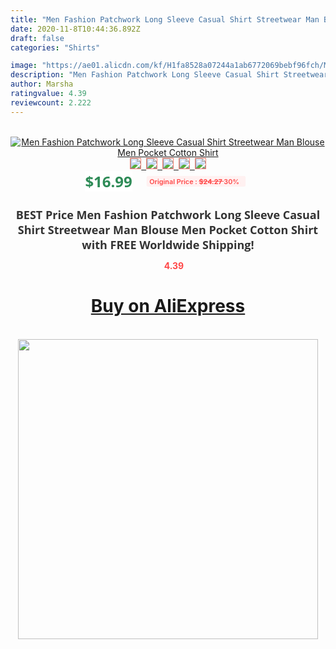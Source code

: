 ```yaml
---
title: "Men Fashion Patchwork Long Sleeve Casual Shirt Streetwear Man Blouse Men Pocket Cotton Shirt"
date: 2020-11-8T10:44:36.892Z
draft: false
categories: "Shirts"

image: "https://ae01.alicdn.com/kf/H1fa8528a07244a1ab6772069bebf96fch/Men-Fashion-Patchwork-Long-Sleeve-Casual-Shirt-Streetwear-Man-Blouse-Men-Pocket-Cotton-Shirt.jpg"
description: "Men Fashion Patchwork Long Sleeve Casual Shirt Streetwear Man Blouse Men Pocket Cotton Shirt"
author: Marsha
ratingvalue: 4.39
reviewcount: 2.222
---
```

<br>
<div style="text-align: center;">
<a href="https://s.click.aliexpress.com/e/_ADIJRJ" target="_blank" rel="nofollow noopener noreferrer"><img alt="Men Fashion Patchwork Long Sleeve Casual Shirt Streetwear Man Blouse Men Pocket Cotton Shirt" class="magnifier-image" src="https://ae01.alicdn.com/kf/H1fa8528a07244a1ab6772069bebf96fch/Men-Fashion-Patchwork-Long-Sleeve-Casual-Shirt-Streetwear-Man-Blouse-Men-Pocket-Cotton-Shirt.jpg_640x640.jpg">
<br>
<img style="border:1px solid salmon" src="https://ae01.alicdn.com/kf/H1fa8528a07244a1ab6772069bebf96fch/Men-Fashion-Patchwork-Long-Sleeve-Casual-Shirt-Streetwear-Man-Blouse-Men-Pocket-Cotton-Shirt.jpg_120x120.jpg">&nbsp;&nbsp;<img style="border:1px solid salmon" src="https://ae01.alicdn.com/kf/H647d3ae0385d474ab9e1ec6df54112afO/Men-Fashion-Patchwork-Long-Sleeve-Casual-Shirt-Streetwear-Man-Blouse-Men-Pocket-Cotton-Shirt.jpg_120x120.jpg">&nbsp;&nbsp;<img style="border:1px solid salmon" src="https://ae01.alicdn.com/kf/H047524207cb04a719ce235b4c7c543810/Men-Fashion-Patchwork-Long-Sleeve-Casual-Shirt-Streetwear-Man-Blouse-Men-Pocket-Cotton-Shirt.jpg_120x120.jpg">&nbsp;&nbsp;<img style="border:1px solid salmon" src="https://ae01.alicdn.com/kf/H85095b7c0eb94ff5ae5bd1f27479be17h/Men-Fashion-Patchwork-Long-Sleeve-Casual-Shirt-Streetwear-Man-Blouse-Men-Pocket-Cotton-Shirt.jpg_120x120.jpg">&nbsp;&nbsp;<img style="border:1px solid salmon" src="https://ae01.alicdn.com/kf/Hae229f728b2c408db9cffdabb35861ddb/Men-Fashion-Patchwork-Long-Sleeve-Casual-Shirt-Streetwear-Man-Blouse-Men-Pocket-Cotton-Shirt.jpg_120x120.jpg"></a></div><br0>
<div style="text-align: center;"><span style="background-color: white; border: 0px; box-sizing: border-box; color: seagreen; display: inline-block; font-family: &quot;open sans&quot; , &quot;arial&quot; , &quot;helvetica&quot; , sans-serif , &quot;heiti&quot;; font-size: 24px; font-stretch: inherit; font-weight: 700; line-height: inherit; margin: 0px 10px 0px 0px; padding: 0px; vertical-align: middle;">$16.99 </span>
<span style="background: rgb(255 , 241 , 241); border-radius: 3px; border: 0px; box-sizing: border-box; color: #ff4747; display: inline-block; font-family: inherit; font-size: 12px; font-stretch: inherit; font-style: inherit; font-variant: inherit; font-weight: 600; line-height: inherit; margin: 0px; padding: 2px 5px; transform: scale(0.9); vertical-align: middle;">Original Price : <b style="text-decoration: line-through;">$24.27 </b> 30%&nbsp;&nbsp;</span></div>
<h1 style="color: #333333; display: inline-block; font-family: &quot;open sans&quot; , &quot;arial&quot; , &quot;helvetica&quot; , sans-serif , &quot;heiti&quot;; font-size: 18px; font-stretch: inherit; font-weight: 700; text-align: center;">BEST Price Men Fashion Patchwork Long Sleeve Casual Shirt Streetwear Man Blouse Men Pocket Cotton Shirt with FREE Worldwide Shipping!</h1>
<div style="color: #ff4747; text-align: center;">
<img src="https://4.bp.blogspot.com/-M0ZcTcb-5uY/XleCXlxnR4I/AAAAAAAAAEc/OrjgMkXV1oMQFaCRZj5HQwOCBcu3w1FegCPcBGAYYCw/s1600/star.png" style="height: 15px;">&nbsp;<b>4.39</b></div>
<div class="button_cont" align="center"><a class="buynow_a" href="https://s.click.aliexpress.com/e/_ADIJRJ" target="_blank" rel="nofollow noopener noreferrer"><H1>Buy on AliExpress</H1></a></div><br>
<div class="separator" style="clear: both; text-align: center;">
<img src="https://lh3.googleusercontent.com/-pTy5HemUv9M/XlePHvY0dAI/AAAAAAAAAE4/0nX5iRUoIWY8eMW9Dpxeirr157OZliDIgCLcBGAsYHQ/s1600/badge.gif" width="480">
</div>
